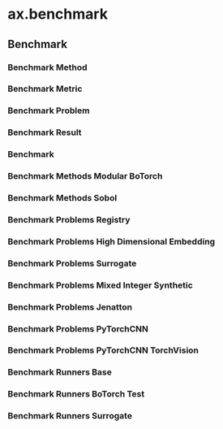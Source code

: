 # ax.benchmark

## Benchmark

### Benchmark Method

### Benchmark Metric

### Benchmark Problem

### Benchmark Result

### Benchmark

### Benchmark Methods Modular BoTorch

### Benchmark Methods Sobol

### Benchmark Problems Registry

### Benchmark Problems High Dimensional Embedding

### Benchmark Problems Surrogate

### Benchmark Problems Mixed Integer Synthetic

### Benchmark Problems Jenatton

### Benchmark Problems PyTorchCNN

### Benchmark Problems PyTorchCNN TorchVision

### Benchmark Runners Base

### Benchmark Runners BoTorch Test

### Benchmark Runners Surrogate
